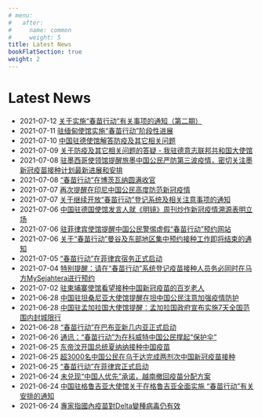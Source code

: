 ```yaml
---
# menu:
#   after:
#     name: common
#     weight: 5
title: Latest News
bookFlatSection: true
weight: 2
---
```


# Latest News

* 2021-07-12 [关于实施“春苗行动”有关事项的通知（第二期）](http://vn.china-embassy.org/chn/lsyw/t1891357.htm)
* 2021-07-11 [驻缅甸使馆实施“春苗行动”阶段性进展](http://mm.china-embassy.org/chn/sgxw/t1891276.htm)
* 2021-07-10 [中国驻德使馆解答防疫及其它相关问题](http://www.chinanews.com/hr/2021/07-10/9516705.shtml)
* 2021-07-09 [关于防疫及其它相关问题的答疑 - 我驻德意志联邦共和国大使馆](http://de.china-embassy.org/chn/sgyw/t1891091.htm)
* 2021-07-08 [驻墨西哥使领馆提醒旅墨中国公民严防第三波疫情，密切关注墨新冠疫苗接种计划最新进展和安排](http://mx.china-embassy.org/chn/sgxx/t1890856.htm)
* 2021-07-08 [“春苗行动”在博茨瓦纳圆满收官](https://www.fmprc.gov.cn/ce/cebw/chn/gdxw/t1890674.htm)
* 2021-07-07 [再次提醒在印尼中国公民高度防范新冠疫情](http://id.chineseembassy.org/chn/gdxw/t1890214.htm)
* 2021-07-07 [关于继续开放“春苗行动”登记系统及相关注意事项的通知](http://penang.china-consulate.org/chn/gdxw/t1890257.htm)
* 2021-07-06 [中国驻德国使馆发言人就《明镜》周刊炒作新冠疫情溯源表明立场](http://de.china-embassy.org/chn/sgyw/t1890066.htm)
* 2021-07-06 [驻菲律宾使馆提醒中国公民警惕虚假“春苗行动”预约网站](http://www.chinanews.com/hr/2021/07-06/9513581.shtml)
* 2021-07-06 [关于“春苗行动”曼谷及东部地区集中预约接种工作即将结束的通知](https://www.fmprc.gov.cn/ce/ceth/chn/gdxw/t1889972.htm)
* 2021-07-05 [“春苗行动”在菲律宾宿务正式启动](http://cebu.chineseconsulate.org/chn/xwdt/t1889736.htm)
* 2021-07-04 [特别提醒：请在“春苗行动”系统登记疫苗接种人员务必同时在马方MySejahtera进行预约](https://www.fmprc.gov.cn/ce/cemy/chn/zytz/t1889631.htm)
* 2021-07-02 [驻柬埔寨使馆看望接种中国新冠疫苗的百岁老人](http://kh.china-embassy.org/chn/dssghd/t1889213.htm)
* 2021-06-28 [中国驻坦桑尼亚大使馆提醒在坦中国公民注意加强疫情防护](http://wb.beijing.gov.cn/home/wswm/lsbh/jwaqtx/202106/t20210628_2423694.html)
* 2021-06-28 [中国驻孟加拉国大使馆提醒：孟加拉国政府宣布实施7天全国范围内封城限行](http://wb.beijing.gov.cn/home/wswm/lsbh/jwaqtx/202106/t20210628_2423690.html)
* 2021-06-28 [“春苗行动”在巴布亚新几内亚正式启动](https://www.thepaper.cn/newsDetail_forward_13342551)
* 2021-06-26 [通讯：“春苗行动”为在科威特中国公民撑起“保护伞”](http://www.xinhuanet.com/world/2021-06/26/c_1127601326.htm)
* 2021-06-25 [东帝汶开国总统夏纳纳接种中国疫苗](https://www.imsilkroad.com/news/p/456886.html)
* 2021-06-25 [超3000名中国公民在乌干达完成两剂次中国新冠疫苗接种](http://m.news.cctv.com/2021/06/25/ARTIy9WquQmeqTwcVrod8l2D210625.shtml)
* 2021-06-25 [“春苗行动”在菲律宾正式启动](https://www.fmprc.gov.cn/ce/ceph/chn/sgdt/t1886889.htm)
* 2021-06-24 [未兑现“中国人优先”承诺，越南撤回疫苗分配方案](https://www.guancha.cn/internation/2021_06_24_595704.shtml)
* 2021-06-24 [中国驻格鲁吉亚大使馆关于在格鲁吉亚全面实施 “春苗行动”有关安排的通知](http://www.hljswb.gov.cn/newsshow.php?id=3111)
* 2021-06-24 [專家指國內疫苗對Delta變種病毒仍有效](https://www.singtao.ca/5022702/2021-06-24/news-%E5%B0%88%E5%AE%B6%E6%8C%87%E5%9C%8B%E5%85%A7%E7%96%AB%E8%8B%97%E5%B0%8DDelta%E8%AE%8A%E7%A8%AE%E7%97%85%E6%AF%92%E4%BB%8D%E6%9C%89%E6%95%88/?variant=zh-hk)
